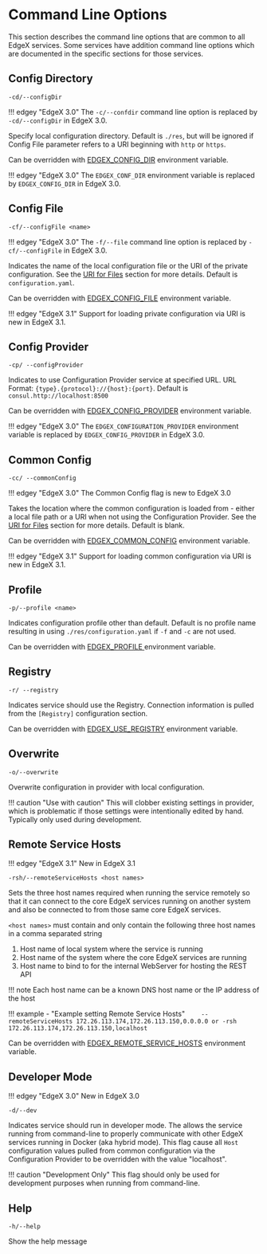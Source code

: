 # Command Line Options

This section describes the command line options that are common to all EdgeX services. Some services have addition command line options which are documented in the specific sections for those services.

## Config Directory

`-cd/--configDir`

!!! edgey "EdgeX 3.0"
    The `-c/--confdir` command line option is replaced by `-cd/--configDir` in EdgeX 3.0.


Specify local configuration directory. Default is `./res`, but will be ignored if Config File parameter refers to a URI beginning with `http` or `https`.

Can be overridden with [EDGEX_CONFIG_DIR](./CommonEnvironmentVariables.md#edgex_config_dir) environment variable.

!!! edgey "EdgeX 3.0"
    The `EDGEX_CONF_DIR` environment variable is replaced by `EDGEX_CONFIG_DIR` in EdgeX 3.0.

## Config File

`-cf/--configFile <name>`

!!! edgey "EdgeX 3.0"
    The `-f/--file` command line option is replaced by `-cf/--configFile` in EdgeX 3.0.


Indicates the name of the local configuration file or the URI of the private configuration. See the [URI for Files](../general/index.md#uri-for-files) section for more details. Default is `configuration.yaml`.

Can be overridden with [EDGEX_CONFIG_FILE](./CommonEnvironmentVariables.md#edgex_config_file) environment variable.

!!! edgey "EdgeX 3.1"
    Support for loading private configuration via URI is new in EdgeX 3.1.

## Config Provider

`-cp/ --configProvider`

Indicates to use Configuration Provider service at specified URL. URL Format: `{type}.{protocol}://{host}:{port}`. Default is `consul.http://localhost:8500`

Can be overridden with [EDGEX_CONFIG_PROVIDER](./CommonEnvironmentVariables.md#edgex_config_provider) environment variable.

!!! edgey "EdgeX 3.0"
    The `EDGEX_CONFIGURATION_PROVIDER` environment variable is replaced by `EDGEX_CONFIG_PROVIDER` in EdgeX 3.0.

## Common Config

`-cc/ --commonConfig`

!!! edgey "EdgeX 3.0"
    The Common Config flag is new to EdgeX 3.0

Takes the location where the common configuration is loaded from - either a local file path or a URI when not using the Configuration Provider. See the [URI for Files](../general/index.md#uri-for-files) section for more details. Default is blank.

Can be overridden with [EDGEX_COMMON_CONFIG](./CommonEnvironmentVariables.md#edgex_common_config) environment variable.

!!! edgey "EdgeX 3.1"
    Support for loading common configuration via URI is new in EdgeX 3.1.

## Profile

`-p/--profile <name>`

Indicates configuration profile other than default. Default is no profile name resulting in using `./res/configuration.yaml` if `-f` and `-c` are not used.

Can be overridden with [EDGEX_PROFILE ](./CommonEnvironmentVariables.md#edgex_profile) environment variable.

## Registry

`-r/ --registry`

Indicates service should use the Registry. Connection information is pulled from the `[Registry]` configuration section.

Can be overridden with [EDGEX_USE_REGISTRY](./CommonEnvironmentVariables.md#edgex_use_registry) environment variable.

## Overwrite

`-o/--overwrite`

Overwrite configuration in provider with local configuration.

!!! caution "Use with caution" 
   This will clobber existing settings in provider, which is problematic if those settings were intentionally edited by hand. Typically only used during development.

## Remote Service Hosts

!!! edgey "EdgeX 3.1"
    New in EdgeX 3.1

`-rsh/--remoteServiceHosts <host names>`

Sets the three host names required when running the service remotely so that it can connect to the core EdgeX services running on another system and also be connected to from those same core EdgeX services.

`<host names>` must contain and only contain the following three host names in a comma separated string

1. Host name of local system where the service is running
2. Host name of the system where the core EdgeX services are running
3. Host name to bind to for the internal WebServer for hosting the REST API

!!! note
    Each host name can be a known DNS host name or the IP address of the host

!!! example - "Example setting Remote Service Hosts"
    ```    
    --remoteServiceHosts 172.26.113.174,172.26.113.150,0.0.0.0
    or
    -rsh 172.26.113.174,172.26.113.150,localhost
    ```

Can be overridden with [EDGEX_REMOTE_SERVICE_HOSTS](http://localhost:8008/3.1/microservices/configuration/CommonEnvironmentVariables/#edgex_remote_service_hosts) environment variable.

## Developer Mode

!!! edgey "EdgeX 3.0"
    New in EdgeX 3.0

`-d/--dev`

Indicates service should run in developer mode. The allows the service running from command-line to properly communicate with other EdgeX services running in Docker (aka hybrid mode). This flag cause all `Host` configuration values pulled from common configuration via the Configuration Provider to be overridden with the value "localhost". 

!!! caution "Development Only"
    This flag should only be used for development purposes when running from command-line.

## Help

`-h/--help`

Show the help message



